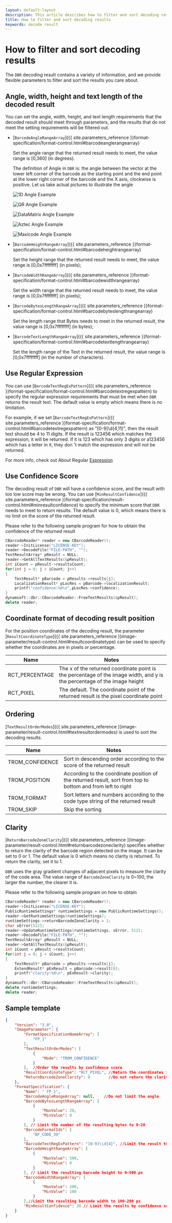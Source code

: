 ```yaml
---   
layout: default-layout
description: This article describes how to filter and sort decoding results and related parameters
title: How to filter and sort decoding results
keywords: decode result
---
```


# How to filter and sort decoding results

The `DBR` decoding result contains a variety of information, and we provide flexible parameters to filter and sort the results you care about.

## Angle, width, height and text length of the decoded result

You can set the angle, width, height, and text length requirements that the decoded result should meet through parameters, and the results that do not meet the setting requirements will be filtered out.

- [`BarcodeAngleRangeArray`]({{ site.parameters_reference }}format-specification/format-control.html#barcodeanglerangearray)   

    Set the angle range that the returned result needs to meet, the value range is [0,360] (in degrees). 

    The definition of Angle in `DBR` is: the angle between the vector at the lower left corner of the barcode as the starting point and the end point at the lower right corner of the barcode and the X axis, clockwise is positive. Let us take actual pictures to illustrate the angle
   
   ![1D Angle Example][4]   
   
   ![QR Angle Example][5]   
   
   ![DataMatrix Angle Example][2]   
   
   ![Aztec Angle Example][1]   
   
   ![Maxicode Angle Example][3]   
- [`BarcodeHeightRangeArray`]({{ site.parameters_reference }}format-specification/format-control.html#barcodeheightrangearray)

    Set the height range that the returned result needs to meet, the value range is [0,0x7ffffffff] (in pixels);
    
- [`BarcodeWidthRangeArray`]({{ site.parameters_reference }}format-specification/format-control.html#barcodewidthrangearray)   

    Set the width range that the returned result needs to meet, the value range is [0,0x7ffffffff] (in pixels);
    
- [`BarcodeBytesLengthRangeArray`]({{ site.parameters_reference }}format-specification/format-control.html#barcodebyteslengthrangearray)   

    Set the length range that Bytes needs to meet in the returned result, the value range is [0,0x7ffffffff] (in bytes);

- [`BarcodeTextLengthRangeArray`]({{ site.parameters_reference }}format-specification/format-control.html#barcodetextlengthrangearray)   

    Set the length range of the Text in the returned result, the value range is [0,0x7ffffffff] (in the number of characters).

## Use Regular Expression

You can use [`BarcodeTextRegExPattern`]({{ site.parameters_reference }}format-specification/format-control.html#barcodetextregexpattern) to specify the regular expression requirements that must be met when `DBR` returns the result text. The default value is empty which means there is no limitation.

For example, if we set [`BarcodeTextRegExPattern`]({{ site.parameters_reference }}format-specification/format-control.html#barcodetextregexpattern) as "[0-9]\d{4,11}", then the result text should be 4 to 11 digits. If the result is 123456 which matches the expression, it will be returned. If it is 123 which has only 3 digits or a123456 which has a letter in it, they don 't match the expression and will not be returned.

For more info, check out About Regular [Expression](https://docs.microsoft.com/en-us/previous-versions/visualstudio/visual-studio-2010/28hw3sce(v=vs.100))

## Use Confidence Score

The decoding result of `DBR` will have a confidence score, and the result with too low score may be wrong. You can use [`MinResultConfidence`]({{ site.parameters_reference }}format-specification/result-control.html#minresultconfidence) to specify the minimum score that `DBR` needs to meet to return results. The default value is 0, which means there is no limit on the score of the returned result.

Please refer to the following sample program for how to obtain the confidence of the returned result

```cpp
CBarcodeReader* reader = new CBarcodeReader();     
reader->InitLicense("LICENSE-KEY");     
reader->DecodeFile("FILE-PATH", "");             
TextResultArray* pResult = NULL;     
reader->GetAllTextResults(&pResult);
int iCount = pResult->resultsCount;  
for(int j = 0; j < iCount; j++)
{  
    TextResult* pBarcode = pResults->results[j];  
    LocalizationResult* pLocRes = pBarcode->localizationResult;  
    printf("confidence:%d\n",pLocRes->confidence);
}  
dynamsoft::dbr::CBarcodeReader::FreeTextResults(&pResult);     
delete reader;  
```

## Coordinate format of decoding result position

For the position coordinates of the decoding result, the parameter [`ResultCoordinateType`]({{ site.parameters_reference }}image-parameter/result-control.html#resultcoordinatetype) can be used to specify whether the coordinates are in pixels or percentage.

|Name|Notes|
|------|-----|
|RCT_PERCENTAGE|The x of the returned coordinate point is the percentage of the image width, and y is the percentage of the image height|
|RCT_PIXEL|The default. The coordinate point of the returned result is the pixel coordinate point|

## Ordering

[`TextResultOrderModes`]({{ site.parameters_reference }}image-parameter/result-control.html#textresultordermodes) is used to sort the decoding results.

|Name|Notes|
|------|-----|
|TROM_CONFIDENCE|Sort in descending order according to the score of the returned result|
|TROM_POSITION|According to the coordinate position of the returned result, sort from top to bottom and from left to right|
|TROM_FORMAT|Sort letters and numbers according to the code type string of the returned result|
|TROM_SKIP|Skip the sorting|

## Clarity

[`ReturnBarcodeZoneClarity`]({{ site.parameters_reference }}image-parameter/result-control.html#returnbarcodezoneclarity) specifies whether to return the clarity of the barcode region detected on the image. It can be set to 0 or 1. The default value is 0 which means no clarity is returned. To return the clarity, set it to 1.

`DBR` uses the gray gradient changes of adjacent pixels to measure the clarity of the code area. The value range of `BarcodeZoneClarity` is 0~100, the larger the number, the clearer it is.

Please refer to the following sample program on how to obtain 

```cpp
CBarcodeReader* reader = new CBarcodeReader();     
reader->InitLicense("LICENSE-KEY");    
PublicRuntimeSettings* runtimeSettings = new PublicRuntimeSettings();     
reader->GetRuntimeSettings(runtimeSettings); 
runtimeSettings->returnBarcodeZoneClarity = 1;
char sError[512];  
reader->UpdateRuntimeSettings(runtimeSettings, sError, 512);
reader->DecodeFile("FILE-PATH", "");
TextResultArray* pResult = NULL;     
reader->GetAllTextResults(&pResult); 
int iCount = pResult->resultsCount;  
for(int j = 0; j < iCount; j++)
{  
    TextResult* pBarcode = pResults->results[j];  
    ExtendResult* pExResult = pBarcode->result[0];  
    printf("clarity:%d\n", pExResult->clarity);
}  
dynamsoft::dbr::CBarcodeReader::FreeTextResults(&pResult);
delete runtimeSettings;
delete reader;
```

## Sample template

```json
{
    "Version": "3.0", 
    "ImageParameter": {
        "FormatSpecificationNameArray": [
            "FP_1"
        ], 
        "TextResultOrderModes": [
            {
                "Mode": "TROM_CONFIDENCE"
            }
        ],  //Order the results by confidence score
        "ResultCoordinateType": "RCT_PIXEL", //Return the coordinates in pixels
        "ReturnBarcodeZoneClarity": 0        //Do not return the clarity
    }, 
    "FormatSpecification": {
        "Name": " FP_1", 
        "BarcodeAngleRangeArray": null,    //Do not limit the angle
        "BarcodeBytesLengthRangeArray": [
            {
                "MaxValue": 20, 
                "MinValue": 0
            }
        ], // Limit the number of the resulting bytes to 0~20
        "BarcodeFormatIds": [
            "BF_CODE_39"
        ], 
        "BarcodeTextRegExPattern": "[0-9]\\d{4}", //Limit the result to be a 4-digit string
        "BarcodeHeightRangeArray": [
            {
                "MaxValue": 500, 
                "MinValue": 0
            }
        ], // Limit the resulting barcode height to 0~500 px
        "BarcodeWidthRangeArray": [
            {
                "MaxValue": 200, 
                "MinValue": 100
            }
        ],//Limit the resulting barcode width to 100~200 px
        "MinResultConfidence": 30 // Limit the results by confidence score (>30)
    }
}

```

[1]:assets\decode-result\aztec_angle_example.png
[2]:assets\decode-result\dm_angle_example.png
[3]:assets\decode-result\maxicode_angle_example.png
[4]:assets\decode-result\oned_angle_example.png
[5]:assets\decode-result\qr_angle_example.png





